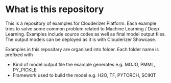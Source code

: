 # What is this repository
This is a repository of examples for Clouderizer Platform. Each example tries to solve some common problem related to Machine Learning / Deep Learning. Examples include source codes as well as final model output files. The output models can be deployed as it is with Clouderizer Showcase.

Examples in this repositary are organised into folder. Each folder name is prefixed with 
* Kind of model output file the example generates e.g. MOJO, PMML, PY_PICKLE
* Framework used to build the model e.g. H2O, TF, PYTORCH, SCIKIT

